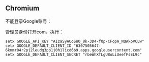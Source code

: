 ## Chromium

不能登录Google账号：

管理员身份打开com，执行：

```
setx GOOGLE_API_KEY "AIzaSyAUoSnO_8k-3D4-fOp-CFopA_NQAkoVCLw"
setx GOOGLE_DEFAULT_CLIENT_ID "6307505647-6knmr84r2pj2leudg3pp1j0h1licd6b9.apps.googleusercontent.com"
setx GOOGLE_DEFAULT_CLIENT_SECRET "rbeWhXTLgU8oLiUeefPsEL9c"
```

